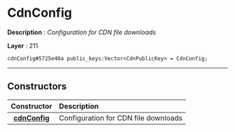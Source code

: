 # CdnConfig

**Description** : *Configuration for CDN file downloads*

**Layer** : 211

```tl
cdnConfig#5725e40a public_keys:Vector<CdnPublicKey> = CdnConfig;
```

---

## Constructors

| Constructor | Description |
| :---: | :--- |
| [**cdnConfig**](constructor/cdnConfig) | Configuration for CDN file downloads |
